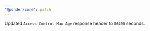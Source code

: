 ```yaml
---
"@ponder/core": patch
---
```


Updated `Access-Control-Max-Age` response header to `86400` seconds.
